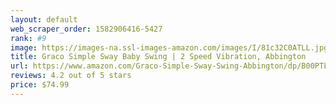 ```yaml
---
layout: default 
﻿web_scraper_order: 1582906416-5427
rank: #9
image: https://images-na.ssl-images-amazon.com/images/I/81c32C0ATLL.jpg
title: Graco Simple Sway Baby Swing | 2 Speed Vibration, Abbington
url: https://www.amazon.com/Graco-Simple-Sway-Swing-Abbington/dp/B00PTL15D6/ref=zg_mw_baby-products_9?_encoding=UTF8&psc=1&refRID=H8PZBTHGT35TKAKMD83D
reviews: 4.2 out of 5 stars
price: $74.99 
---
```

